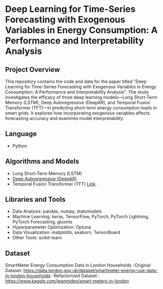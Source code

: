 # Deep Learning for Time-Series Forecasting with Exogenous Variables in Energy Consumption: A Performance and Interpretability Analysis

## Project Overview
This repository contains the code and data for the paper titled "Deep Learning for Time-Series Forecasting with Exogenous Variables in Energy Consumption: A Performance and Interpretability Analysis". The study investigates the efficacy of three deep learning models—Long Short-Term Memory (LSTM), Deep Autoregressive (DeepAR), and Temporal Fusion Transformer (TFT)—in predicting short-term energy consumption loads in smart grids. It explores how incorporating exogenous variables affects forecasting accuracy and examines model interpretability.

## Language
- Python

## Algorithms and Models
- Long Short-Term Memory (LSTM)
- [Deep Autoregressive (DeepAR)](https://arxiv.org/abs/1704.04110).
- Temporal Fusion Transformer (TFT) [Link](https://arxiv.org/abs/1912.09363).

## Libraries and Tools
- Data Analysis: pandas, numpy, statsmodels
- Machine Learning: keras, TensorFlow, PyTorch, PyTorch Lightning, PyTorch Forecasting, gluonts
- Hyperparameter Optimization: Optuna
- Data Visualization: matplotlib, seaborn, TensorBoard
- Other Tools: scikit-learn

## Dataset
SmartMeter Energy Consumption Data in London Households
-Original Dataset: https://data.london.gov.uk/dataset/smartmeter-energy-use-data-in-london-households
-Refactorized Dataset : https://www.kaggle.com/jeanmidev/smart-meters-in-london


